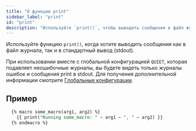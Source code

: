 ```yaml
---
title: "О функции print"
sidebar_label: "print"
id: "print"
description: "Используйте `print()`, чтобы выводить сообщения в файл журнала и стандартный вывод."
---
```


Используйте функцию `print()`, когда хотите выводить сообщения как в файл журнала, так и в стандартный вывод (stdout).

При использовании вместе с глобальной конфигурацией `QUIET`, которая подавляет неошибочные журналы, вы будете видеть только журналы ошибок и сообщения print в stdout. Для получения дополнительной информации смотрите [Глобальные конфигурации](/reference/global-configs/about-global-configs).

## Пример 

```sql
  {% macro some_macro(arg1, arg2) %}
    {{ print("Running some_macro: " ~ arg1 ~ ", " ~ arg2) }}
  {% endmacro %}
```